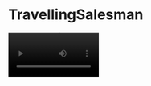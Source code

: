 # TravellingSalesman
<video src='https://github.com/SteiningerSebastian/TravellingSalesman/blob/main/TravellingSalesman01.mkv' width=180/>

